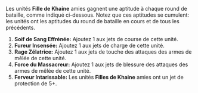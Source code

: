 Les unités __Fille de Khaine__ amies gagnent une aptitude à chaque round de bataille, comme indiqué ci-dessous.
Notez que ces aptitudes se cumulent: les unités ont les aptitudes du round de bataille en cours et de tous les précédents.

1. **Soif de Sang Effrénée:** Ajoutez 1 aux jets de course de cette unité.
2. **Fureur Insensée:** Ajoutez 1 aux jets de charge de cette unité.
3. **Rage Zélatrice:** Ajoutez 1 aux jets de touche des attaques des armes de mêlée de cette unité.
4. **Force du Massacreur:** Ajoutez 1 aux jets de blessure des attaques des armes de mêlée de cette unité.
5. **Ferveur Intarissable:** Les unités __Filles de Khaine__ amies ont un jet de protection de 5+.
